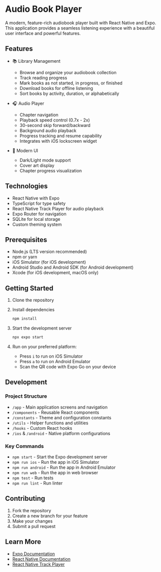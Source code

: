 # Audio Book Player

A modern, feature-rich audiobook player built with React Native and Expo. This application provides a seamless listening experience with a beautiful user interface and powerful features.

## Features

- 📚 Library Management

  - Browse and organize your audiobook collection
  - Track reading progress
  - Mark books as not started, in progress, or finished
  - Download books for offline listening
  - Sort books by activity, duration, or alphabetically

- 🎧 Audio Player

  - Chapter navigation
  - Playback speed control (0.7x - 2x)
  - 30-second skip forward/backward
  - Background audio playback
  - Progress tracking and resume capability
  - Integrates with iOS lockscreen widget

- 💫 Modern UI
  - Dark/Light mode support
  - Cover art display
  - Chapter progress visualization

## Technologies

- React Native with Expo
- TypeScript for type safety
- React Native Track Player for audio playback
- Expo Router for navigation
- SQLite for local storage
- Custom theming system

## Prerequisites

- Node.js (LTS version recommended)
- npm or yarn
- iOS Simulator (for iOS development)
- Android Studio and Android SDK (for Android development)
- Xcode (for iOS development, macOS only)

## Getting Started

1. Clone the repository

2. Install dependencies

   ```bash
   npm install
   ```

3. Start the development server

   ```bash
   npx expo start
   ```

4. Run on your preferred platform:
   - Press `i` to run on iOS Simulator
   - Press `a` to run on Android Emulator
   - Scan the QR code with Expo Go on your device

## Development

### Project Structure

- `/app` - Main application screens and navigation
- `/components` - Reusable React components
- `/constants` - Theme and configuration constants
- `/utils` - Helper functions and utilities
- `/hooks` - Custom React hooks
- `/ios` & `/android` - Native platform configurations

### Key Commands

- `npm start` - Start the Expo development server
- `npm run ios` - Run the app in iOS Simulator
- `npm run android` - Run the app in Android Emulator
- `npm run web` - Run the app in web browser
- `npm test` - Run tests
- `npm run lint` - Run linter

## Contributing

1. Fork the repository
2. Create a new branch for your feature
3. Make your changes
4. Submit a pull request

## Learn More

- [Expo Documentation](https://docs.expo.dev/)
- [React Native Documentation](https://reactnative.dev/docs/getting-started)
- [React Native Track Player](https://react-native-track-player.js.org/)
